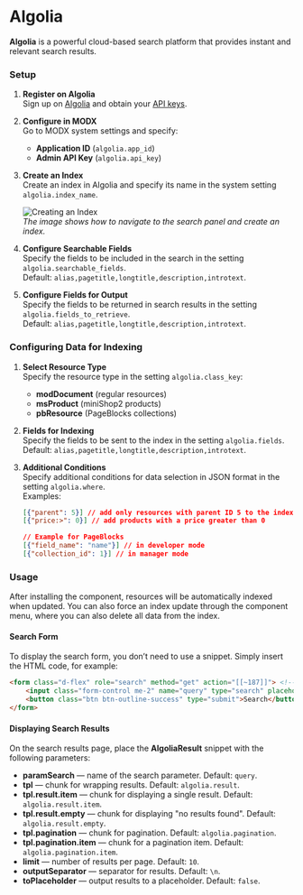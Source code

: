 # Algolia

**Algolia** is a powerful cloud-based search platform that provides instant and relevant search results.

### Setup

1. **Register on Algolia**  
   Sign up on [Algolia](https://www.algolia.com/) and obtain your [API keys](https://dashboard.algolia.com/account/api-keys/).

2. **Configure in MODX**  
   Go to MODX system settings and specify:
    - **Application ID** (`algolia.app_id`)
    - **Admin API Key** (`algolia.api_key`)

3. **Create an Index**  
   Create an index in Algolia and specify its name in the system setting `algolia.index_name`.

   ![Creating an Index](https://file.modx.pro/files/c/1/8/c1847e82a9698e8f7f992832025e9e7f.jpg)  
   *The image shows how to navigate to the search panel and create an index.*

4. **Configure Searchable Fields**  
   Specify the fields to be included in the search in the setting `algolia.searchable_fields`.  
   Default: `alias,pagetitle,longtitle,description,introtext`.

5. **Configure Fields for Output**  
   Specify the fields to be returned in search results in the setting `algolia.fields_to_retrieve`.  
   Default: `alias,pagetitle,longtitle,description,introtext`.

### Configuring Data for Indexing

1. **Select Resource Type**  
   Specify the resource type in the setting `algolia.class_key`:
    - **modDocument** (regular resources)
    - **msProduct** (miniShop2 products)
    - **pbResource** (PageBlocks collections)

2. **Fields for Indexing**  
   Specify the fields to be sent to the index in the setting `algolia.fields`.  
   Default: `alias,pagetitle,longtitle,description,introtext`.

3. **Additional Conditions**  
   Specify additional conditions for data selection in JSON format in the setting `algolia.where`.  
   Examples:
   ```json
   [{"parent": 5}] // add only resources with parent ID 5 to the index
   [{"price:>": 0}] // add products with a price greater than 0

   // Example for PageBlocks
   [{"field_name": "name"}] // in developer mode
   [{"collection_id": 1}] // in manager mode
   ```

### Usage

After installing the component, resources will be automatically indexed when updated. You can also force an index update through the component menu, where you can also delete all data from the index.

#### Search Form

To display the search form, you don’t need to use a snippet. Simply insert the HTML code, for example:
```html
<form class="d-flex" role="search" method="get" action="[[~187]]"> <!-- 187 — search results page -->
    <input class="form-control me-2" name="query" type="search" placeholder="Search" aria-label="Search">
    <button class="btn btn-outline-success" type="submit">Search</button>
</form>
```

#### Displaying Search Results

On the search results page, place the **AlgoliaResult** snippet with the following parameters:
- **paramSearch** — name of the search parameter. Default: `query`.
- **tpl** — chunk for wrapping results. Default: `algolia.result`.
- **tpl.result.item** — chunk for displaying a single result. Default: `algolia.result.item`.
- **tpl.result.empty** — chunk for displaying "no results found". Default: `algolia.result.empty`.
- **tpl.pagination** — chunk for pagination. Default: `algolia.pagination`.
- **tpl.pagination.item** — chunk for a pagination item. Default: `algolia.pagination.item`.
- **limit** — number of results per page. Default: `10`.
- **outputSeparator** — separator for results. Default: `\n`.
- **toPlaceholder** — output results to a placeholder. Default: `false`.